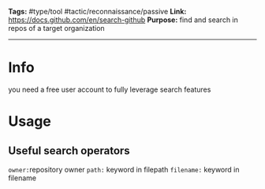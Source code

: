 **Tags:** #type/tool #tactic/reconnaissance/passive
**Link:** https://docs.github.com/en/search-github
**Purpose:** find and search in repos of a target organization

---
# Info
you need a free user account to fully leverage search features
# Usage
 ## Useful search operators
 `owner:`repository owner
 `path:` keyword in filepath
 `filename:` keyword in filename

